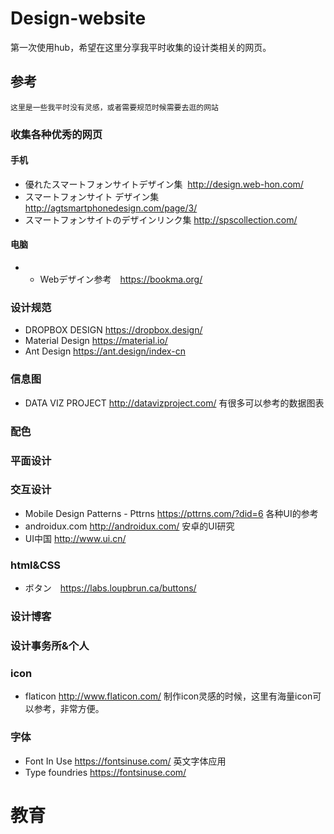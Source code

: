 # Design-website
第一次使用hub，希望在这里分享我平时收集的设计类相关的网页。

## 参考
```
这里是一些我平时没有灵感，或者需要规范时候需要去逛的网站
```

### 收集各种优秀的网页
#### 手机
+ 優れたスマートフォンサイトデザイン集  http://design.web-hon.com/ 
+ スマートフォンサイト デザイン集 http://agtsmartphonedesign.com/page/3/
+ スマートフォンサイトのデザインリンク集   http://spscollection.com/
#### 电脑
+ + Webデザイン参考　https://bookma.org/

### 设计规范
+ DROPBOX DESIGN https://dropbox.design/
+ Material Design https://material.io/
+ Ant Design https://ant.design/index-cn

### 信息图
+ DATA VIZ PROJECT http://datavizproject.com/ 有很多可以参考的数据图表
### 配色
### 平面设计
### 交互设计
+ Mobile Design Patterns - Pttrns https://pttrns.com/?did=6 各种UI的参考
+ androidux.com http://androidux.com/ 安卓的UI研究
+ UI中国 http://www.ui.cn/

### html&CSS
+ ボタン　https://labs.loupbrun.ca/buttons/

### 设计博客
### 设计事务所&个人
### icon
+ flaticon http://www.flaticon.com/ 制作icon灵感的时候，这里有海量icon可以参考，非常方便。 
### 字体
+ Font In Use https://fontsinuse.com/ 英文字体应用
+ Type foundries https://fontsinuse.com/

# 教育


